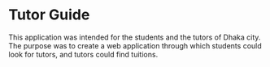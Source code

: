 # Tutor Guide

This application was intended for the students and the tutors of Dhaka city. The purpose was to create a web application through which students could look for tutors, and tutors could find tuitions.
